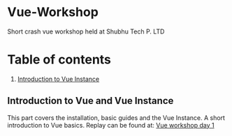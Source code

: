 # Vue-Workshop
Short crash vue workshop held at Shubhu Tech P. LTD

# Table of contents
1. [Introduction to Vue Instance](#introductionVue)

## Introduction to Vue and Vue Instance <a name="introductionVue" />
This part covers the installation, basic guides and the Vue Instance.
A short introduction to Vue basics. Replay can be found at: [Vue workshop day 1](https:google.com)

